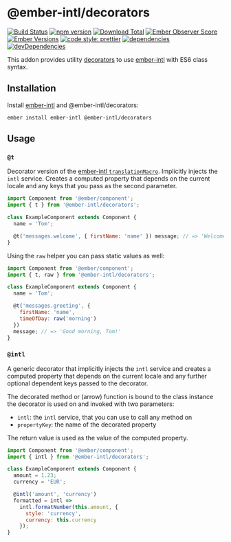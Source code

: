 # @ember-intl/decorators

[![Build Status](https://travis-ci.com/ember-intl/decorators.svg)](https://travis-ci.com/ember-intl/decorators)
[![npm version](https://badge.fury.io/js/@ember-intl%2Fdecorators.svg)](http://badge.fury.io/js/@ember-intl%2Fdecorators)
[![Download Total](https://img.shields.io/npm/dt/@ember-intl%2Fdecorators.svg)](http://badge.fury.io/js/@ember-intl%2Fdecorators)
[![Ember Observer Score](https://emberobserver.com/badges/-ember-intl-decorators.svg)](https://emberobserver.com/addons/@ember-intl/decorators)
[![Ember Versions](https://img.shields.io/badge/Ember.js%20Versions-%5E2.16%20%7C%7C%20%5E3.0-brightgreen.svg)](https://travis-ci.com/ember-intl/decorators)
[![code style: prettier](https://img.shields.io/badge/code_style-prettier-ff69b4.svg)](https://github.com/prettier/prettier)
[![dependencies](https://img.shields.io/david/ember-intl/decorators.svg)](https://david-dm.org/ember-intl/decorators)
[![devDependencies](https://img.shields.io/david/dev/ember-intl/decorators.svg)](https://david-dm.org/ember-intl/decorators)

This addon provides utility [decorators](https://github.com/tc39/proposal-decorators)
to use [ember-intl] with ES6 class syntax.

[ember-intl]: https://github.com/ember-intl/ember-intl

## Installation

Install [ember-intl][ember-intl] and @ember-intl/decorators:

```
ember install ember-intl @ember-intl/decorators
```

## Usage

### `@t`

Decorator version of the [ember-intl `translationMacro`](https://github.com/ember-intl/ember-intl/blob/master/docs/translating-text.md#computed-property-macro).
Implicitly injects the `intl` service. Creates a computed property that depends
on the current locale and any keys that you pass as the second parameter.

```js
import Component from '@ember/component';
import { t } from '@ember-intl/decorators';

class ExampleComponent extends Component {
  name = 'Tom';

  @t('messages.welcome', { firstName: 'name' }) message; // => 'Welcome, Tom!'
}
```

Using the `raw` helper you can pass static values as well:

```js
import Component from '@ember/component';
import { t, raw } from '@ember-intl/decorators';

class ExampleComponent extends Component {
  name = 'Tom';

  @t('messages.greeting', {
    firstName: 'name',
    timeOfDay: raw('morning')
  })
  message; // => 'Good morning, Tom!'
}
```

### `@intl`

A generic decorator that implicitly injects the `intl` service and creates a
computed property that depends on the current locale and any further optional
dependent keys passed to the decorator.

The decorated method or (arrow) function is bound to the class instance the
decorator is used on and invoked with two parameters:

- `intl`: the `intl` service, that you can use to call any method on
- `propertyKey`: the name of the decorated property

The return value is used as the value of the computed property.

```js
import Component from '@ember/component';
import { intl } from '@ember-intl/decorators';

class ExampleComponent extends Component {
  amount = 1.23;
  currency = 'EUR';

  @intl('amount', 'currency')
  formatted = intl =>
    intl.formatNumber(this.amount, {
      style: 'currency',
      currency: this.currency
    });
}
```
